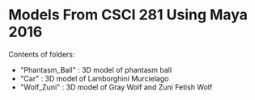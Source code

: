 # Models From CSCI 281 Using Maya 2016

Contents of folders:
- "Phantasm_Ball" : 3D model of phantasm ball
- "Car" : 3D model of Lamborghini Murcielago
- "Wolf_Zuni" : 3D model of Gray Wolf and Zuni Fetish Wolf
